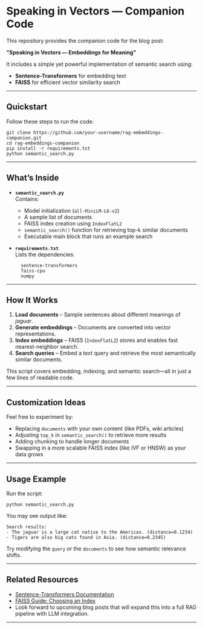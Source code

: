 # Speaking in Vectors — Companion Code

This repository provides the companion code for the blog post:

**"Speaking in Vectors — Embeddings for Meaning"**

It includes a simple yet powerful implementation of semantic search using:

- **Sentence-Transformers** for embedding text  
- **FAISS** for efficient vector similarity search

---

## Quickstart

Follow these steps to run the code:

    git clone https://github.com/your-username/rag-embeddings-companion.git
    cd rag-embeddings-companion
    pip install -r requirements.txt
    python semantic_search.py

---

## What’s Inside

- **`semantic_search.py`**  
  Contains:
  - Model initialization (`all-MiniLM-L6-v2`)
  - A sample list of documents  
  - FAISS index creation using `IndexFlatL2`  
  - `semantic_search()` function for retrieving top-k similar documents  
  - Executable main block that runs an example search

- **`requirements.txt`**  
  Lists the dependencies:

        sentence-transformers
        faiss-cpu
        numpy

---

## How It Works

1. **Load documents** – Sample sentences about different meanings of *jaguar*.  
2. **Generate embeddings** – Documents are converted into vector representations.  
3. **Index embeddings** – FAISS (`IndexFlatL2`) stores and enables fast nearest-neighbor search.  
4. **Search queries** – Embed a text query and retrieve the most semantically similar documents.

This script covers embedding, indexing, and semantic search—all in just a few lines of readable code.

---

## Customization Ideas

Feel free to experiment by:

- Replacing `documents` with your own content (like PDFs, wiki articles)  
- Adjusting `top_k` in `semantic_search()` to retrieve more results  
- Adding chunking to handle longer documents  
- Swapping in a more scalable FAISS index (like IVF or HNSW) as your data grows

---

## Usage Example

Run the script:

    python semantic_search.py

You may see output like:

    Search results:
    - The jaguar is a large cat native to the Americas. (distance=0.1234)
    - Tigers are also big cats found in Asia. (distance=0.2345)

Try modifying the `query` or the `documents` to see how semantic relevance shifts.

---

## Related Resources

- [Sentence-Transformers Documentation](https://www.sbert.net/)  
- [FAISS Guide: Choosing an Index](https://github.com/facebookresearch/faiss/wiki/Guidelines-to-choose-an-index)  
- Look forward to upcoming blog posts that will expand this into a full RAG pipeline with LLM integration.

---


